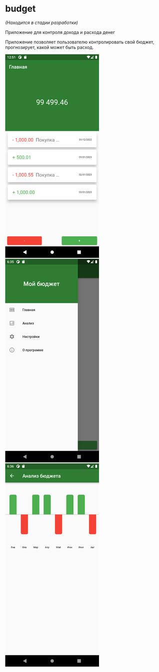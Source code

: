 # budget
*(Находится в стадии разработки)*

Приложение для контроля дохода и расхода денег

Приложение позволяет пользователю контролировать свой бюджет, прогнозирует, какой может быть расход.

<p>
<img src="flutter_02.png" alt="Главная" width="300"/>
<img src="flutter_01.png" alt="Список" width="300"/>
<img src="flutter_03.png" alt="Статистика, анализ" width="300"/>
</p>
